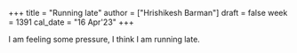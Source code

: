 +++
title = "Running late"
author = ["Hrishikesh Barman"]
draft = false
week = 1391
cal_date = "16 Apr'23"
+++

I am feeling some pressure, I think I am running late.
